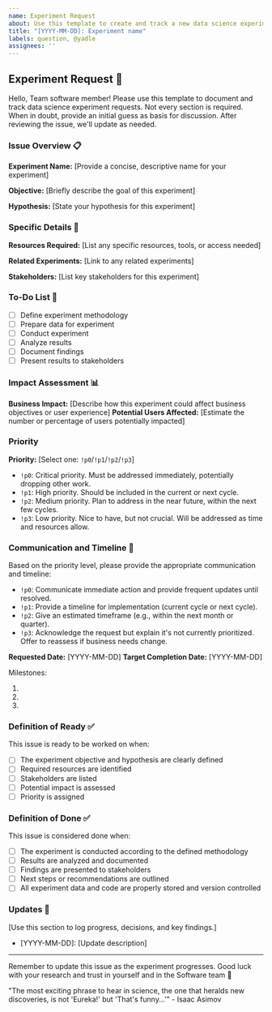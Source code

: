 ```yaml
---
name: Experiment Request
about: Use this template to create and track a new data science experiment
title: "[YYYY-MM-DD]: Experiment name"
labels: question, @yadle
assignees: ''
---
```


## Experiment Request 🧪

Hello, Team software member!
Please use this template to document and track data science experiment requests.
Not every section is required.
When in doubt, provide an initial guess as basis for discussion.
After reviewing the issue, we'll update as needed.

### Issue Overview 📋

**Experiment Name:** [Provide a concise, descriptive name for your experiment]

**Objective:** [Briefly describe the goal of this experiment]

**Hypothesis:** [State your hypothesis for this experiment]

### Specific Details 🔬

**Resources Required:** [List any specific resources, tools, or access needed]

**Related Experiments:** [Link to any related experiments]

**Stakeholders:** [List key stakeholders for this experiment]

### To-Do List 📝
- [ ] Define experiment methodology
- [ ] Prepare data for experiment
- [ ] Conduct experiment
- [ ] Analyze results
- [ ] Document findings
- [ ] Present results to stakeholders

### Impact Assessment 📊

**Business Impact:** [Describe how this experiment could affect business objectives or user experience]
**Potential Users Affected:** [Estimate the number or percentage of users potentially impacted]

### Priority

**Priority:** [Select one: `!p0`/`!p1`/`!p2`/`!p3`]
- `!p0`: Critical priority. Must be addressed immediately, potentially dropping other work.
- `!p1`: High priority. Should be included in the current or next cycle.
- `!p2`: Medium priority. Plan to address in the near future, within the next few cycles.
- `!p3`: Low priority. Nice to have, but not crucial. Will be addressed as time and resources allow.

### Communication and Timeline 📅

Based on the priority level, please provide the appropriate communication and timeline:

- `!p0`: Communicate immediate action and provide frequent updates until resolved.
- `!p1`: Provide a timeline for implementation (current cycle or next cycle).
- `!p2`: Give an estimated timeframe (e.g., within the next month or quarter).
- `!p3`: Acknowledge the request but explain it's not currently prioritized. Offer to reassess if business needs change.

**Requested Date:** [YYYY-MM-DD]
**Target Completion Date:** [YYYY-MM-DD]

Milestones:
1. [Milestone 1]: [Date]
2. [Milestone 2]: [Date]
3. [Milestone 3]: [Date]

### Definition of Ready ✅

This issue is ready to be worked on when:
- [ ] The experiment objective and hypothesis are clearly defined
- [ ] Required resources are identified
- [ ] Stakeholders are listed
- [ ] Potential impact is assessed
- [ ] Priority is assigned

### Definition of Done ✅

This issue is considered done when:
- [ ] The experiment is conducted according to the defined methodology
- [ ] Results are analyzed and documented
- [ ] Findings are presented to stakeholders
- [ ] Next steps or recommendations are outlined
- [ ] All experiment data and code are properly stored and version controlled

### Updates 🔄

[Use this section to log progress, decisions, and key findings.]

- [YYYY-MM-DD]: [Update description]

---

Remember to update this issue as the experiment progresses.
Good luck with your research and trust in yourself and in the Software team 🚀

"The most exciting phrase to hear in science, the one that heralds new discoveries, is not 'Eureka!' but 'That's funny...'" - Isaac Asimov
